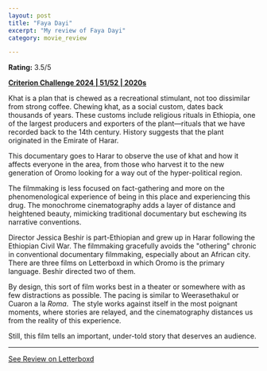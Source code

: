 ```yaml
---
layout: post
title: "Faya Dayi"
excerpt: "My review of Faya Dayi"
category: movie_review

---
```


**Rating:** 3.5/5

<b><a href="https://boxd.it/qWjuA/detail">Criterion Challenge 2024 | 51/52 | 2020s</a></b>

Khat is a plan that is chewed as a recreational stimulant, not too dissimilar from strong coffee. Chewing khat, as a social custom, dates back thousands of years. These customs include religious rituals in Ethiopia, one of the largest producers and exporters of the plant—rituals that we have recorded back to the 14th century. History suggests that the plant originated in the Emirate of Harar.

This documentary goes to Harar to observe the use of khat and how it affects everyone in the area, from those who harvest it to the new generation of Oromo looking for a way out of the hyper-political region.

The filmmaking is less focused on fact-gathering and more on the phenomenological experience of being in this place and experiencing this drug. The monochrome cinematography adds a layer of distance and heightened beauty, mimicking traditional documentary but eschewing its narrative conventions.

Director Jessica Beshir is part-Ethiopian and grew up in Harar following the Ethiopian Civil War. The filmmaking gracefully avoids the "othering" chronic in conventional documentary filmmaking, especially about an African city. There are three films on Letterboxd in which Oromo is the primary language. Beshir directed two of them.

By design, this sort of film works best in a theater or somewhere with as few distractions as possible. The pacing is similar to Weerasethakul or Cuaron a la <i>Roma</i>.  The style works against itself in the most poignant moments, where stories are relayed, and the cinematography distances us from the reality of this experience.

Still, this film tells an important, under-told story that deserves an audience.

<hr>

[See Review on Letterboxd](https://boxd.it/9gtFO1)
